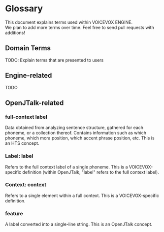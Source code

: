 # Glossary

This document explains terms used within VOICEVOX ENGINE.  
We plan to add more terms over time. Feel free to send pull requests with additions!

<!--
* Headings should be "### English Name: Code Name (lowercase)"
  * Terms that only appear in code can use just the code name
* Explanations should be 1-3 lines
* Generally avoid line breaks (don't add two spaces at the end)
-->

## Domain Terms

TODO: Explain terms that are presented to users

## Engine-related

TODO

## OpenJTalk-related

### full-context label

Data obtained from analyzing sentence structure, gathered for each phoneme, or a collection thereof.
Contains information such as which phoneme, which mora position, which accent phrase position, etc.
This is an HTS concept.

### Label: label

Refers to the full context label of a single phoneme.
This is a VOICEVOX-specific definition (within OpenJTalk, "label" refers to the full context label).

### Context: context

Refers to a single element within a full context.
This is a VOICEVOX-specific definition.

### feature

A label converted into a single-line string.
This is an OpenJTalk concept.
